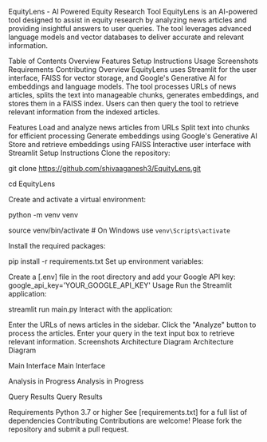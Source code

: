EquityLens - AI Powered Equity Research Tool
EquityLens is an AI-powered tool designed to assist in equity research by analyzing news articles and providing insightful answers to user queries. The tool leverages advanced language models and vector databases to deliver accurate and relevant information.

Table of Contents
Overview
Features
Setup Instructions
Usage
Screenshots
Requirements
Contributing
Overview
EquityLens uses Streamlit for the user interface, FAISS for vector storage, and Google's Generative AI for embeddings and language models. The tool processes URLs of news articles, splits the text into manageable chunks, generates embeddings, and stores them in a FAISS index. Users can then query the tool to retrieve relevant information from the indexed articles.

Features
Load and analyze news articles from URLs
Split text into chunks for efficient processing
Generate embeddings using Google's Generative AI
Store and retrieve embeddings using FAISS
Interactive user interface with Streamlit
Setup Instructions
Clone the repository:

git clone https://github.com/shivaaganesh3/EquityLens.git

cd EquityLens

Create and activate a virtual environment:

python -m venv venv

source venv/bin/activate  # On Windows use `venv\Scripts\activate`

Install the required packages:

pip install -r requirements.txt
Set up environment variables:

Create a [.env] file in the root directory and add your Google API key:
google_api_key='YOUR_GOOGLE_API_KEY'
Usage
Run the Streamlit application:

streamlit run main.py
Interact with the application:

Enter the URLs of news articles in the sidebar.
Click the "Analyze" button to process the articles.
Enter your query in the text input box to retrieve relevant information.
Screenshots
Architecture Diagram
Architecture Diagram

Main Interface
Main Interface

Analysis in Progress
Analysis in Progress

Query Results
Query Results

Requirements
Python 3.7 or higher
See [requirements.txt] for a full list of dependencies
Contributing
Contributions are welcome! Please fork the repository and submit a pull request.
